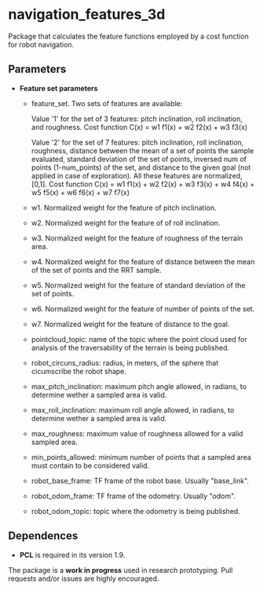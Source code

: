 # navigation_features_3d 
Package that calculates the feature functions employed by a cost function for robot navigation.

## Parameters

* **Feature set parameters**

	- feature_set. Two sets of features are available: 
	
		Value '1' for the set of 3 features: pitch inclination, roll inclination, and roughness. 
		Cost function C(x) = w1 f1(x) + w2 f2(x) + w3 f3(x) 
		
		Value '2' for the set of 7 features: pitch inclination, roll inclination, roughness, distance between the mean of a set of points the sample evaluated, standard deviation of the set of points, inversed num of points (1-num_points) of the set, and distance to the given goal (not applied in case of exploration). All these features are normalized, [0,1]. 
		Cost function C(x) = w1 f1(x) + w2 f2(x) + w3 f3(x) + w4 f4(x) + w5 f5(x) + w6 f6(x) + w7 f7(x)
		
	- w1. Normalized weight for the feature of pitch inclination.
	- w2. Normalized weight for the feature of of roll inclination.
	- w3. Normalized weight for the feature of roughness of the terrain area.
	- w4. Normalized weight for the feature of distance between the mean of the set of points and the RRT sample.
	- w5. Normalized weight for the feature of standard deviation of the set of points.
	- w6. Normalized weight for the feature of number of points of the set.
	- w7. Normalized weight for the feature of distance to the goal.
	
	- pointcloud_topic: name of the topic where the point cloud used for analysis of the traversability of the terrain is being published.
	- robot_circuns_radius: radius, in meters, of the sphere that cicumscribe the robot shape.
	- max_pitch_inclination: maximum pitch angle allowed, in radians, to determine wether a sampled area is valid.
	- max_roll_inclination: maximum roll angle allowed, in radians, to determine wether a sampled area is valid.
	- max_roughness: maximum value of roughness allowed for a valid sampled area.
	- min_points_allowed: minimum number of points that a sampled area must contain to be considered valid.
	- robot_base_frame: TF frame of the robot base. Usually "base_link".
	- robot_odom_frame: TF frame of the odometry. Usually "odom".
	- robot_odom_topic: topic where the odometry is being published.




## Dependences

* **PCL** is required in its version 1.9.


The package is a **work in progress** used in research prototyping. Pull requests and/or issues are highly encouraged.
